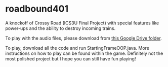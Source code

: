 # roadbound401
A knockoff of Crossy Road (ICS3U Final Project) with special features like power-ups and the ability to destroy incoming trains.

To play with the audio files, please download from [this Google Drive folder]([url](https://drive.google.com/drive/folders/1CtNfG0nf8F7P5LyUtD3o2JBdBj_UxFHP?usp=sharing)https://drive.google.com/drive/folders/1CtNfG0nf8F7P5LyUtD3o2JBdBj_UxFHP?usp=sharing).

To play, download all the code and run StartingFrameOOP.java. More instructions on how to play can be found within the game. 
Definitely not the most polished project but I hope you can still have fun playing!
